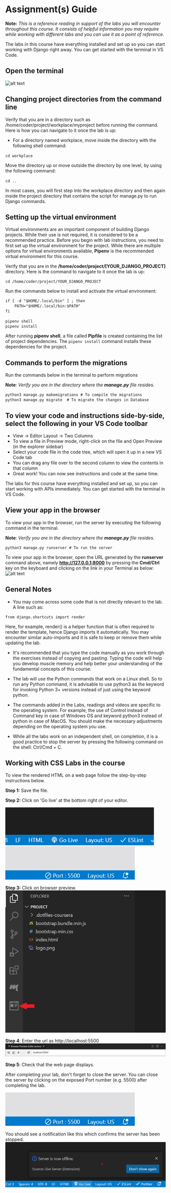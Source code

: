 <link rel="stylesheet" type="text/css" href="../../../../SupportingFiles/content.css">
<h1 class="custom-header">Assignment(s) Guide</h1>

__Note:__ _This is a reference reading in support of the labs you will encounter throughout this course. It consists of helpful information you may require while working with different labs and you can use it as a point of reference._

The labs in this course have everything installed and set up so you can start working with Django right away.  You can get started with the terminal in VS Code.

## Open the terminal
![alt text](/Meta-Back-End-Developer/Meta-The-Full-Stack/Documents/Resources/open-the-terminal.gif)

## Changing project directories from the command line
Verify that you are in a directory such as /home/coder/project/workplace/myproject before running the command. Here is how you can navigate to it once the lab is up:

* For a directory named workplace, move inside the directory with the following shell command:

`cd workplace`

Move the directory up or move outside the directory by one level, by using the following command:

`cd ..`

In most cases, you will first step into the workplace directory and then again inside the project directory that contains the script for manage.py to run Django commands.  

## Setting up the virtual environment

Virtual environments are an important component of building Django projects. While their use is not required, it is considered to be a recommended practice. Before you begin with lab instructions, you need to first set up the virtual environment for the project. While there are multiple options for virtual environments available, __Pipenv__ is the recommended virtual environment for this course. 

Verify that you are in the __/home/coder/project/[YOUR_DJANGO_PROJECT]__ directory. Here is the command to navigate to it once the lab is up:
```
cd /home/coder/project/YOUR_DJANGO_PROJECT
```

Run the commands below to install and activate the virtual environment:
```
if [ -d "$HOME/.local/bin" ] ; then
    PATH="$HOME/.local/bin:$PATH"
fi

pipenv shell
pipenv install 
```

After running __pipenv shell__, a file called __Pipfile__ is created containing the list of project dependencies. The `pipenv install` command installs these dependencies for the project. 


## Commands to perform the migrations

Run the commands below in the terminal to perform migrations 

__Note__: _Verify you are in the directory where the __manage.py__ file resides._

```
python3 manage.py makemigrations # To compile the migrations
python3 manage.py migrate  # To migrate the changes in Database
```

## To view your code and instructions side-by-side, select the following in your VS Code toolbar
 
* View -> Editor Layout -> Two Columns
* To view a file in Preview mode, right-click on the file and Open Preview (in the explorer sidebar)
* Select your code file in the code tree, which will open it up in a new VS Code tab
* You can drag any file over to the second column to view the contents in that column
* Great work! You can now see instructions and code at the same time.

The labs for this course have everything installed and set up, so you can start working with APIs immediately.  You can get started with the terminal in VS Code.

## View your app in the browser

To view your app in the browser, run the server by executing the following command in the terminal.

__Note__: _Verify you are in the directory where the __manage.py__ file resides._
```
python3 manage.py runserver # To run the server
```
To view your app in the browser, open the URL generated by the __runserver__ command above, namely __http://127.0.0.1:8000__ by pressing the __Cmd/Ctrl__ key on the keyboard and clicking on the link in your Terminal as below:
![alt text](/Meta-Back-End-Developer/Meta-The-Full-Stack/Documents/Resources/succesful-server-run-output.png)

## General Notes

* You may come across some code that is not directly relevant to the lab. A line such as:

```
from django.shortcuts import render
```

Here, for example, render()  is a helper function that is often required to render the template, hence Django imports it automatically. You may encounter similar auto-imports and it is safe to keep or remove them while updating the lab. 

* It's recommended that you type the code manually as you work through the exercises instead of copying and pasting. Typing the code will help you develop muscle memory and help better your understanding of the fundamental concepts of this course.

* The lab will use the Python commands that work on a Linux shell. So to run any Python command, it is advisable to use python3 as the keyword for invoking Python 3+ versions instead of just using the keyword python.

* The commands added in the Labs, readings and videos are specific to the operating system. For example, the use of Control instead of Command key in case of Windows OS and keyword python3 instead of python in case of MacOS. You should make the necessary adjustments depending on the operating system you use.  

* While all the labs work on an independent shell, on completion, it is a good practice to stop the server by pressing the following command on the shell:  Ctrl/Cmd + C.

## Working with CSS Labs in the course

To view the rendered HTML on a web page follow the step-by-step instructions below.

__Step 1:__ Save the file.

__Step 2:__ Click on 'Go live' at the bottom right of your editor.  

![alt text](/Meta-Back-End-Developer/Meta-The-Full-Stack/Documents/Resources/Assignment-Guide/cssLabs-step1.png)
![alt text](/Meta-Back-End-Developer/Meta-The-Full-Stack/Documents/Resources/Assignment-Guide/cssLabs-outputPort.jpeg)

__Step 3:__ Click on browser preview.
![alt text](/Meta-Back-End-Developer/Meta-The-Full-Stack/Documents/Resources/Assignment-Guide/cssLabsStep3.jpg)

__Step 4__: Enter the url as http://localhost:5500 
![alt text](/Meta-Back-End-Developer/Meta-The-Full-Stack/Documents/Resources/Assignment-Guide/cssLabs-step4.jpeg)

__Step 5__: Check that the web page displays.

After completing your lab, don't forget to close the server. You can close the server by clicking on the exposed Port number (e.g. 5500) after completing the lab.

![alt text](/Meta-Back-End-Developer/Meta-The-Full-Stack/Documents/Resources/Assignment-Guide/cssLabs-step5.jpeg)


You should see a notification like this which confirms the server has been stopped.  
![alt text](/Meta-Back-End-Developer/Meta-The-Full-Stack/Documents/Resources/Assignment-Guide/cssLabs-step6.png)


